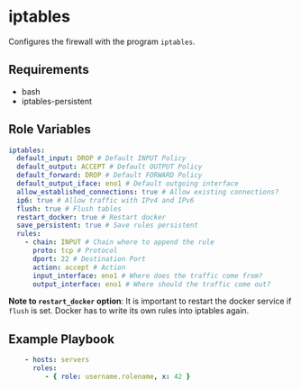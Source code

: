 iptables
=========

Configures the firewall with the program `iptables`.

Requirements
------------

- bash
- iptables-persistent

Role Variables
--------------

```yaml
iptables:
  default_input: DROP # Default INPUT Policy
  default_output: ACCEPT # Default OUTPUT Policy
  default_forward: DROP # Default FORWARD Policy
  default_output_iface: eno1 # Default outgoing interface
  allow_established_connections: true # Allow existing connections?
  ip6: true # Allow traffic with IPv4 and IPv6
  flush: true # Flush tables
  restart_docker: true # Restart docker
  save_persistent: true # Save rules persistent
  rules:
    - chain: INPUT # Chain where to append the rule
      proto: tcp # Protocol
      dport: 22 # Destination Port
      action: accept # Action
      input_interface: eno1 # Where does the traffic come from?
      output_interface: eno1 # Where should the traffic come out?
```

**Note to `restart_docker` option**: It is important to restart the docker
service if `flush` is set. Docker has to write its own rules into iptables
again.

Example Playbook
----------------
```yaml
    - hosts: servers
      roles:
         - { role: username.rolename, x: 42 }

``````
